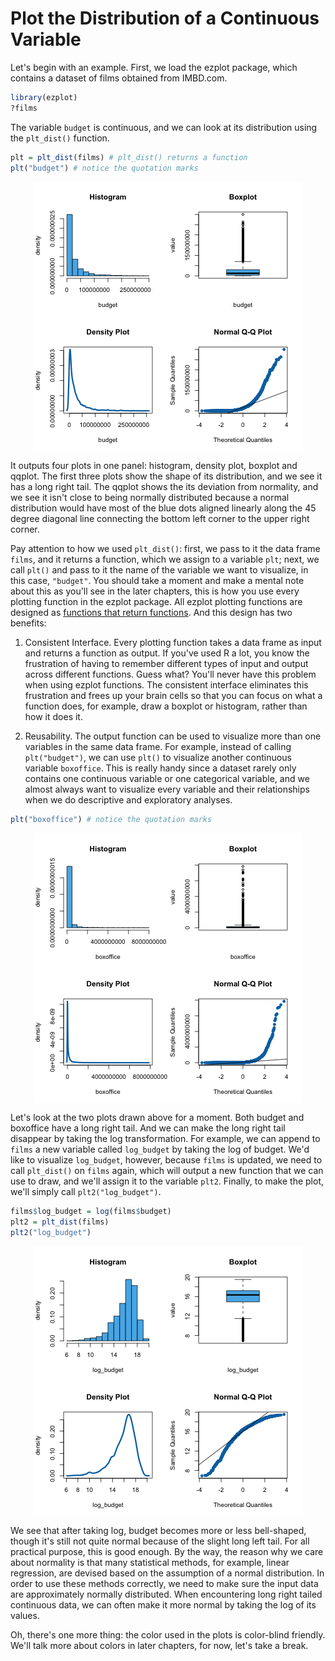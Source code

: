 
# Plot the Distribution of a Continuous Variable

Let's begin with an example. First, we load the ezplot package, which contains a dataset of films obtained from IMBD.com. 

```r
library(ezplot)
?films
```

The variable `budget` is continuous, and we can look at its distribution using the `plt_dist()` function. 

```r
plt = plt_dist(films) # plt_dist() returns a function
plt("budget") # notice the quotation marks 
```

<img src="images/dist_budget-1.png" title="" alt="" style="display: block; margin: auto;" />

It outputs four plots in one panel: histogram, density plot, boxplot and qqplot. The first three plots show the shape of its distribution, and we see it has a long right tail. The qqplot shows the its deviation from normality, and we see it isn't close to being normally distributed because a normal distribution would have most of the blue dots aligned linearly along the 45 degree diagonal line connecting the bottom left corner to the upper right corner. 

Pay attention to how we used `plt_dist()`: first, we pass to it the data frame `films`, and it returns a function, which we assign to a variable `plt`; next, we call `plt()` and pass to it the name of the variable we want to visualize, in this case, `"budget"`. You should take a moment and make a mental note about this as you'll see in the later chapters, this is how you use every plotting function in the ezplot package. All ezplot plotting functions are designed as [functions that return functions](http://masterr.org/r/functions-that-return-functions/). And this design has two benefits: 
1. Consistent Interface. Every plotting function takes a data frame as input and returns a function as output. If you've used R a lot, you know the frustration of having to remember different types of input and output across different functions. Guess what? You'll never have this problem when using ezplot functions. The consistent interface eliminates this frustration and frees up your brain cells so that you can focus on what a function does, for example, draw a boxplot or histogram, rather than how it does it. 

2. Reusability. The output function can be used to visualize more than one variables in the same data frame. For example, instead of calling `plt("budget")`, we can use `plt()` to visualize another continuous variable `boxoffice`. This is really handy since a dataset rarely only contains one continuous variable or one categorical variable, and we almost always want to visualize every variable and their relationships when we do descriptive and exploratory analyses. 

```r
plt("boxoffice") # notice the quotation marks 
```

<img src="images/dist_bo-1.png" title="" alt="" style="display: block; margin: auto;" />

Let's look at the two plots drawn above for a moment. Both budget and boxoffice have a long right tail. And we can make the long right tail disappear by taking the log transformation. For example, we can append to `films` a new variable called `log_budget` by taking the log of budget. We'd like to visualize `log_budget`, however, because `films` is updated, we need to call `plt_dist()` on `films` again, which will output a new function that we can use to draw, and we'll assign it to the variable `plt2`. Finally, to make the plot, we'll simply call `plt2("log_budget")`.

```r
films$log_budget = log(films$budget)
plt2 = plt_dist(films)
plt2("log_budget")
```

<img src="images/dist_log_budget-1.png" title="" alt="" style="display: block; margin: auto;" />

We see that after taking log, budget becomes more or less bell-shaped, though it's still not quite normal because of the slight long left tail. For all practical purpose, this is good enough. By the way, the reason why we care about normality is that many statistical methods, for example, linear regression, are devised based on the assumption of a normal distribution. In order to use these methods correctly, we need to make sure the input data are approximately normally distributed. When encountering long right tailed continuous data, we can often make it more normal by taking the log of its values.

Oh, there's one more thing: the color used in the plots is color-blind friendly. We'll talk more about colors in later chapters, for now, let's take a break. 

